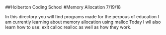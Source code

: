 ##Holberton Coding School
#Memory Allocation
7/19/18

In this directory you will find programs made for the perpous of education
I am currently learning about memory allocation using malloc
Today I wll also learn how to use:
exit
calloc
realloc
as well as how they work.